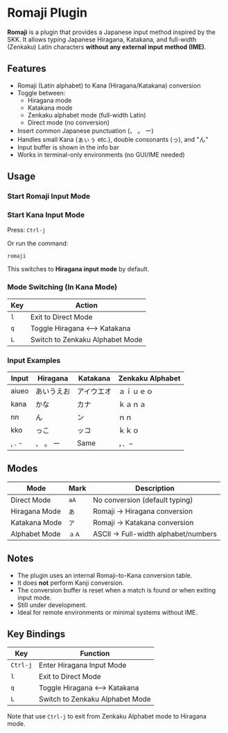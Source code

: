 # Romaji Plugin

**Romaji** is a plugin that provides a Japanese input method inspired by the
SKK.
It allows typing Japanese Hiragana, Katakana, and full-width (Zenkaku) Latin
characters **without any external input method (IME)**.

## Features

- Romaji (Latin alphabet) to Kana (Hiragana/Katakana) conversion
- Toggle between:
    - Hiragana mode
    - Katakana mode
    - Zenkaku alphabet mode (full-width Latin)
    - Direct mode (no conversion)
- Insert common Japanese punctuation (、 。 ー)
- Handles small Kana (ぁぃぅ etc.), double consonants (っ), and "ん"
- Input buffer is shown in the info bar
- Works in terminal-only environments (no GUI/IME needed)

## Usage

### Start Romaji Input Mode

### Start Kana Input Mode

Press: `Ctrl-j`

Or run the command:

```
romaji
```

This switches to **Hiragana input mode** by default.

### Mode Switching (In Kana Mode)

| Key | Action                          |
| --- | ------------------------------- |
| `l` | Exit to Direct Mode             |
| `q` | Toggle Hiragana <--> Katakana   |
| `L` | Switch to Zenkaku Alphabet Mode |

### Input Examples

| Input | Hiragana          | Katakana          | Zenkaku Alphabet |
| ----- | ----------------- | ----------------- | ---------------- |
| aiueo | あいうえお        | アイウエオ        | ａｉｕｅｏ       |
| kana  | かな              | カナ              | ｋａｎａ         |
| nn    | ん                | ン                | ｎｎ             |
| kko   | っこ              | ッコ              | ｋｋｏ           |
| , . - | 、 。 ー          | Same              | ，．−            |

## Modes

| Mode           | Mark   | Description                          |
| -------------- | ------ | ------------------------------------ |
| Direct Mode    | `aA`   | No conversion (default typing)       |
| Hiragana Mode  | `あ`   | Romaji -> Hiragana conversion        |
| Katakana Mode  | `ア`   | Romaji -> Katakana conversion        |
| Alphabet Mode  | `ａＡ` | ASCII -> Full-width alphabet/numbers |

## Notes

- The plugin uses an internal Romaji-to-Kana conversion table.
- It does **not** perform Kanji conversion.
- The conversion buffer is reset when a match is found or when exiting input
  mode.
- Still under development.
- Ideal for remote environments or minimal systems without IME.

## Key Bindings

| Key       | Function                          |
| --------- | --------------------------------- |
| `Ctrl-j`  | Enter Hiragana Input Mode         |
| `l`       | Exit to Direct Mode               |
| `q`       | Toggle Hiragana <--> Katakana     |
| `L`       | Switch to Zenkaku Alphabet Mode   |

Note that use `Ctrl-j` to exit from Zenkaku Alphabet mode to Hiragana mode.
